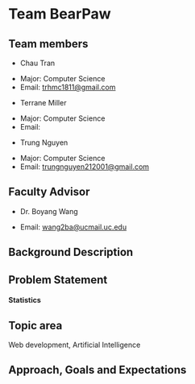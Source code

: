 # Team BearPaw
## Team members
* Chau Tran
- Major: Computer Science
- Email: trhmc1811@gmail.com
* Terrane Miller
- Major: Computer Science
- Email: 
* Trung Nguyen
- Major: Computer Science
- Email: trungnguyen212001@gmail.com
## Faculty Advisor
* Dr. Boyang Wang
- Email: wang2ba@ucmail.uc.edu
## Background Description

## Problem Statement

#### Statistics

## Topic area
Web development, Artificial Intelligence

## Approach, Goals and Expectations